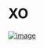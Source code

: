 # XO
[![image](https://sv1.picz.in.th/images/2021/09/04/Ct5TGJ.png)](https://sv1.picz.in.th/images/2021/09/04/Ct5TGJ.png)
